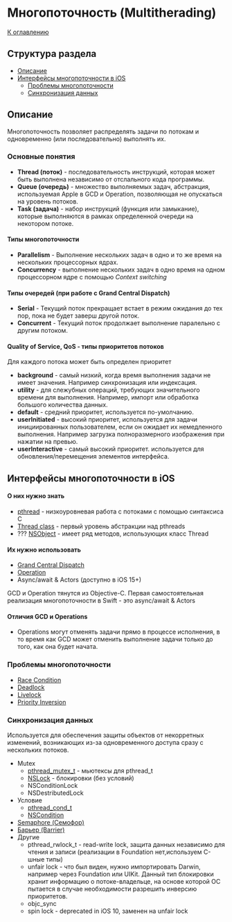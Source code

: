 # Многопоточность (Multitherading)

[К оглавлению](./README.md)

## Структура раздела
- [Описание](#desc)
- [Интерфейсы многопоточности в iOS](#muti)
	- [Проблемы многопоточности](#bugs)
	- [Синхронизация данных](#datasync)

## <a id="desc"></a>Описание

Многопоточность позволяет распределять задачи по потокам и одновременно (или последовательно) выполнять их.

### Основные понятия
 
 * __Thread (поток)__ - последовательность инструкций, которая может быть выполнена независимо от отслального кода программы.
 * __Queue (очередь)__ - множество выполняемых задач, абстракция, используемая Apple в GCD и Operation, позволяющая не опускаться на уровень потоков.
 * __Task (задача)__ - набор инструкций (функция или замыкание), которые выполняются в рамках определенной очереди на некотором потоке.

#### Типы многопоточности
 
 * __Parallelism__ - Выполнение нескольких задач в одно и то же время на нескольких процессорных ядрах.
 * __Concurrency__ - выполнение нескольких задач в одно время на одном процессорном ядре с помощью *Context switching*

#### Типы очередей (при работе с Grand Central Dispatch)
 
 * __Serial__ - Текущий поток прекращает встает в режим ожидания до тех пор, пока не будет заверш другой поток.
 * __Concurrent__ - Текущий поток продолжает выполнение паралельно с другим потоком.

#### Quality of Service, QoS - типы приоритетов потоков

 Для каждого потока может быть определен приоритет
 
 * __background__ - самый низкий, когда время выполнения задачи не имеет значения. Например синхронизация или индексация.
 * __utility__ - для слежубных операций, требующих значительного времени для выполнения. Например, импорт или обработка большого количества данных.
 * __default__ - средний приоритет, используется по-умолчанию.
 * __userInitiated__ - высокий приоритет, используется для задачи инициированных пользователем, если он ожидает их немедленного выполнения. Например загрузка полноразмерного изображения при нажатии на превью.
 * __userInteractive__ - самый высокий приоритет. используется для обновления/перемещения элементов интерфейса.
 
## <a id="multi"></a>Интерфейсы многопоточности в iOS
 
#### О них нужно знать

 * [pthread](Multithearding%20-%20pthread) - низкоуровневая работа с потоками с помощью синтаксиса С
 * [Thread class](Multithearding%20-%20Thread) - первый уровень абстракции над pthreads
 * ??? [NSObject](Multithearding%20-%20NSObject) - имеет ряд методов, использующих класс Thread
 
#### Их нужно использовать

 * [Grand Central Dispatch](Multithearding%20-%20GCD)
 * [Operation](Multithearding%20-%20Operation)
 * Async/await & Actors (доступно в iOS 15+)
 
 GCD и Operation тянутся из Objective-C. Первая самостоятельная реализация многопоточности в Swift - это async/await & Actors
 
#### Отличия GCD и Operations

 - Operations могут отменять задачи прямо в процессе исполнения, в то время как GCD может отменить выполнение задачи только до того, как она будет начата.
 
### <a id="bugs"></a>Проблемы многопоточности
 
 * [Race Condition](./Thearding-bugs.md#racecondition)
 * [Deadlock](./Thearding-bugs.md#deadlock)
 * [Livelock](./Thearding-bugs.md#livelock)
 * [Priority Inversion](./Thearding-bugs.md#priority)
 
### <a id="datasync"></a>Синхронизация данных
 
 Используется для обеспечения защиты объектов от некорретных изменений, возникающих из-за одновременного доступа сразу с нескольких потоков.
 
 * Mutex
    * [pthread_mutex_t](Multithearding%20-%20pthread) - мьютексы для pthread_t
    * [NSLock](Multithearding%20-%20NSLock) - блокировки (без условий)
    * NSConditionLock
    * NSDestributedLock
 * Условие
    * [pthread_cond_t](Multithearding%20-%20pthread)
    * [NSCondition](Multithearding%20-%20NSCondition)
 * [Semaphore (Семофор)](Multithearding%20-%20Semaphore)
 * [Барьер (Barrier)](Multithearding%20-%20Barrier)
 * Другие
    * pthread_rwlock_t - read-write lock, защита данных независимо для чтения и записи (реализации в Foundation нет,используем С-шные типы)
    * unfair lock - что был виден, нужно импортировать Darwin, например через Foundation или UIKit. Данный тип блокировки хранит информацию о потоке-владельце, на основе которой ОС пытается в случае необходимости разрешить инверсию приоритетов.
    * objc_sync
    * spin lock - deprecated in iOS 10, заменен на unfair lock

